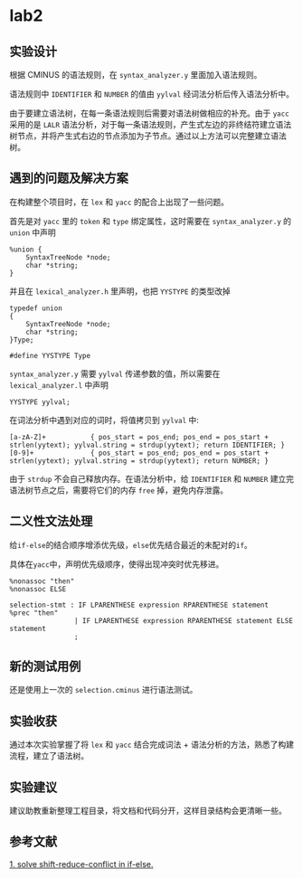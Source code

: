 # lab2

## 实验设计

根据 CMINUS 的语法规则，在 `syntax_analyzer.y` 里面加入语法规则。

语法规则中 `IDENTIFIER` 和 `NUMBER` 的值由 `yylval` 经词法分析后传入语法分析中。

由于要建立语法树，在每一条语法规则后需要对语法树做相应的补充。由于 `yacc` 采用的是 `LALR` 语法分析，对于每一条语法规则，产生式左边的非终结符建立语法树节点，并将产生式右边的节点添加为子节点。通过以上方法可以完整建立语法树。

## 遇到的问题及解决方案

在构建整个项目时，在 `lex` 和 `yacc` 的配合上出现了一些问题。

首先是对 `yacc` 里的 `token` 和 `type` 绑定属性，这时需要在 `syntax_analyzer.y` 的 `union` 中声明

```
%union {
	SyntaxTreeNode *node;
	char *string;
}
```

并且在 `lexical_analyzer.h` 里声明，也把 `YYSTYPE` 的类型改掉

```
typedef union
{
	SyntaxTreeNode *node;
    char *string;
}Type;

#define YYSTYPE Type
```

`syntax_analyzer.y` 需要 `yylval` 传递参数的值，所以需要在 `lexical_analyzer.l` 中声明

```
YYSTYPE yylval;
```

在词法分析中遇到对应的词时，将值拷贝到 `yylval` 中:

```
[a-zA-Z]+			{ pos_start = pos_end; pos_end = pos_start + strlen(yytext); yylval.string = strdup(yytext); return IDENTIFIER; }
[0-9]+				{ pos_start = pos_end; pos_end = pos_start + strlen(yytext); yylval.string = strdup(yytext); return NUMBER; }
```

由于 `strdup` 不会自己释放内存。在语法分析中，给 `IDENTIFIER` 和 `NUMBER` 建立完语法树节点之后，需要将它们的内存 `free` 掉，避免内存泄露。

## 二义性文法处理

给`if-else`的结合顺序增添优先级，`else`优先结合最近的未配对的`if`。

具体在`yacc`中，声明优先级顺序，使得出现冲突时优先移进。

```
%nonassoc "then"
%nonassoc ELSE

selection-stmt : IF LPARENTHESE expression RPARENTHESE statement    			%prec "then"
				| IF LPARENTHESE expression RPARENTHESE statement ELSE statement 
				;
```

## 新的测试用例

还是使用上一次的 `selection.cminus` 进行语法测试。

## 实验收获

通过本次实验掌握了将 `lex` 和 `yacc` 结合完成词法 + 语法分析的方法，熟悉了构建流程，建立了语法树。

## 实验建议

建议助教重新整理工程目录，将文档和代码分开，这样目录结构会更清晰一些。

## 参考文献

[1. solve shift-reduce-conflict in if-else.](https://stackoverflow.com/questions/12731922/reforming-the-grammar-to-remove-shift-reduce-conflict-in-if-then-else)